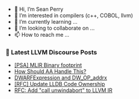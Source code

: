 - 👋 Hi, I’m Sean Perry
- 👀 I’m interested in compilers (c++, COBOL, llvm)
- 🌱 I’m currently learning ...
- 💞️ I’m looking to collaborate on ...
- 📫 How to reach me ...

<!---
s66perry/s66perry is a ✨ special ✨ repository because its `README.md` (this file) appears on your GitHub profile.
You can click the Preview link to take a look at your changes.
--->
### 📕 Latest LLVM Discourse Posts

<!-- DISCOURSE-LLVM:START -->
- [[PSA] MLIR Binary footprint](https://discourse.llvm.org/t/psa-mlir-binary-footprint/72298#post_4)
- [How Should AA Handle This?](https://discourse.llvm.org/t/how-should-aa-handle-this/72300#post_3)
- [DWARFExpression and DW_OP_addrx](https://discourse.llvm.org/t/dwarfexpression-and-dw-op-addrx/71627#post_20)
- [[RFC] Update LLDB Code Ownership](https://discourse.llvm.org/t/rfc-update-lldb-code-ownership/72253?page=2#post_22)
- [RFC: Add &quot;call unwindabort&quot; to LLVM IR](https://discourse.llvm.org/t/rfc-add-call-unwindabort-to-llvm-ir/62543?page=2#post_28)
<!-- DISCOURSE-LLVM:END -->
